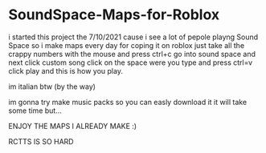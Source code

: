 # SoundSpace-Maps-for-Roblox
i started this project the 7/10/2021 cause i see a lot of pepole playng Sound Space so i make maps every day for coping it on roblox just take all the crappy numbers with the mouse and press ctrl+c go into sound space and next click custom song click on the space were you type and press ctrl=v click play and this is how you play.

im italian btw (by the way)

im gonna try make music packs so you can easly download it it will take some time but...



ENJOY THE MAPS I ALREADY  MAKE :)

RCTTS IS SO HARD
